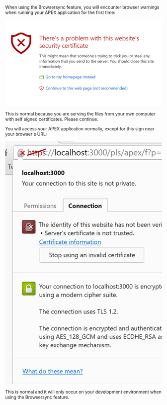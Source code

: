 When using the Browsersync feature, you will encounter browser warnings when running your APEX application for the first time:

![](self-signed-warning-1.png)

This is normal because you are serving the files from your own computer with self signed certificates. Please continue.

You will access your APEX application normally, except for this sign near your browser's URL:

![](self-signed-warning-2.png)

This is normal and it will only occur on your development environment when using the Browsersync feature.

